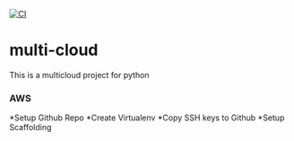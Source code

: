 [![CI](https://github.com/zurry8474/multi-cloud/actions/workflows/main.yml/badge.svg)](https://github.com/zurry8474/multi-cloud/actions/workflows/main.yml)

# multi-cloud
This is a multicloud project for python


### AWS 
*Setup Github Repo
*Create Virtualenv
*Copy SSH keys to Github
*Setup Scaffolding
 
